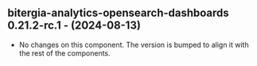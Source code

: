   ## bitergia-analytics-opensearch-dashboards 0.21.2-rc.1 - (2024-08-13)
  
  * No changes on this component. The version is bumped to align it
    with the rest of the components.
